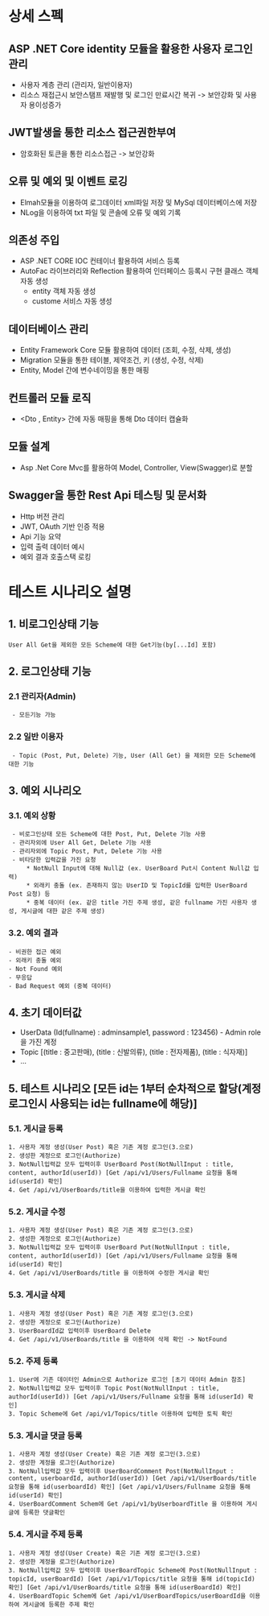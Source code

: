 # 상세 스펙
## ASP .NET Core identity 모듈을 활용한 사용자 로그인 관리 
   * 사용자 계층 관리 (관리자, 일반이용자)
   * 리소스 재접근시 보안스탬프 재발행 및 로그인 만료시간 복귀 -> 보안강화 및 사용자 용이성증가
## JWT발생을 통한 리소스 접근권한부여
   * 암호화된 토큰을 통한 리소스접근 -> 보안강화
## 오류 및 예외 및 이벤트 로깅
   * Elmah모듈을 이용하여 로그데이터 xml파일 저장 및 MySql 데이터베이스에 저장
   * NLog을 이용하여 txt 파일 및 콘솔에 오류 및 예외 기록
## 의존성 주입
   * ASP .NET CORE IOC 컨테이너 활용하여 서비스 등록
   * AutoFac 라이브러리와 Reflection 활용하여 인터페이스 등록시 구현 클래스 객체 자동 생성
      - entity 객체 자동 생성
      - custome 서비스 자동 생성
## 데이터베이스 관리
   * Entity Framework Core 모듈 활용하여 데이터 (조회, 수정, 삭제, 생성)
   * Migration 모듈을 통한 테이블, 제약조건, 키 (생성, 수정, 삭제)
   * Entity, Model 간에 변수네이밍을 통한 매핑  
## 컨트롤러 모듈 로직
   * <Dto , Entity> 간에 자동 매핑을 통해 Dto 데이터 캡슐화
## 모듈 설계
   * Asp .Net Core Mvc를 활용하여 Model, Controller, View(Swagger)로 분할
## Swagger을 통한 Rest Api 테스팅 및 문서화
   * Http 버전 관리
   * JWT, OAuth 기반 인증 적용
   * Api 기능 요약
   * 입력 출력 데이터 예시
   * 예외 결과 호출스택 로킹
# 테스트 시나리오 설명
## 1. 비로그인상태 기능
    User All Get을 제외한 모든 Scheme에 대한 Get기능(by[...Id] 포함)
## 2. 로그인상태 기능
  ### 2.1 관리자(Admin)
     - 모든기능 가능
  ### 2.2 일반 이용자
     - Topic (Post, Put, Delete) 기능, User (All Get) 을 제외한 모든 Scheme에 대한 기능
## 3. 예외 시나리오
  ### 3.1. 예외 상황
     - 비로그인상태 모든 Scheme에 대한 Post, Put, Delete 기능 사용
     - 관리자외에 User All Get, Delete 기능 사용
     - 관리자외에 Topic Post, Put, Delete 기능 사용
     - 비타당한 입력값을 가진 요청
         * NotNull Input에 대해 Null값 (ex. UserBoard Put시 Content Null값 입력)
         * 외래키 충돌 (ex. 존재하지 않는 UserID 및 TopicId를 입력한 UserBoard Post 요청) 등
         * 중복 데이터 (ex. 같은 title 가진 주제 생성, 같은 fullname 가진 사용자 생성, 게시글에 대한 같은 주제 생성)
 ### 3.2. 예외 결과
    - 비권한 접근 예외
    - 외래키 충돌 예외
    - Not Found 예외
    - 무응답
    - Bad Request 예외 (중복 데이터)
## 4. 초기 데이터값
  - UserData (Id(fullname) : adminsample1, password : 123456) - Admin role을 가진 계정
  - Topic [(title : 중고판매), (title : 신발의류), (title : 전자제품), (title : 식자재)]
  - ...
## 5. 테스트 시나리오 [모든 id는 1부터 순차적으로 할당(계정 로그인시 사용되는 id는 fullname에 해당)] 
  ### 5.1. 게시글 등록
    1. 사용자 계정 생성(User Post) 혹은 기존 계정 로그인(3.으로)
    2. 생성한 계정으로 로그인(Authorize)
    3. NotNull입력값 모두 입력이후 UserBoard Post(NotNullInput : title, content, authorId(userId)) [Get /api/v1/Users/Fullname 요청을 통해 id(userId) 확인]
    4. Get /api/v1/UserBoards/title을 이용하여 입력한 게시글 확인
  ### 5.2. 게시글 수정
    1. 사용자 계정 생성(User Post) 혹은 기존 계정 로그인(3.으로)
    2. 생성한 계정으로 로그인(Authorize) 
    3. NotNull입력값 모두 입력이후 UserBoard Put(NotNullInput : title, content, authorId(userId)) [Get /api/v1/Users/Fullname 요청을 통해 id(userId) 확인]
    4. Get /api/v1/UserBoards/title 을 이용하여 수정한 게시글 확인
  ### 5.3. 게시글 삭제
    1. 사용자 계정 생성(User Post) 혹은 기존 계정 로그인(3.으로) 
    2. 생성한 계정으로 로그인(Authorize) 
    3. UserBoardId값 입력이후 UserBoard Delete 
    4. Get /api/v1/UserBoards/title 을 이용하여 삭제 확인 -> NotFound
  ### 5.2. 주제 등록 
    1. User에 기존 데이터인 Admin으로 Authorize 로그인 [초기 데이터 Admin 참조]
    2. NotNull입력값 모두 입력이후 Topic Post(NotNullInput : title, authorId(userId)) [Get /api/v1/Users/Fullname 요청을 통해 id(userId) 확인]
    3. Topic Scheme에 Get /api/v1/Topics/title 이용하여 입력한 토픽 확인
  ### 5.3. 게시글 댓글 등록
    1. 사용자 계정 생성(User Create) 혹은 기존 계정 로그인(3.으로) 
    2. 생성한 계정을 로그인(Authorize) 
    3. NotNull입력값 모두 입력이후 UserBoardComment Post(NotNullInput : content, userboardId, authorId(userId)) [Get /api/v1/UserBoards/title 요청을 통해 id(userboardId) 확인] [Get /api/v1/Users/Fullname 요청을 통해 id(userId) 확인] 
    4. UserBoardComment Schem에 Get /api/v1/byUserboardTitle 을 이용하여 게시글에 등록한 댓글확인
  ### 5.4. 게시글 주제 등록
    1. 사용자 계정 생성(User Create) 혹은 기존 계정 로그인(3.으로) 
    2. 생성한 계정을 로그인(Authorize) 
    3. NotNull입력값 모두 입력이후 UserBoardTopic Scheme에 Post(NotNullInput : topicId, userBoardId) [Get /api/v1/Topics/title 요청을 통해 id(topicId) 확인] [Get /api/v1/UserBoards/title 요청을 통해 id(userBoardId) 확인]
    4. UserBoardTopic Schem에 Get /api/v1/UserBoardTopics/userBoardId을 이용하여 게시글에 등록한 주제 확인

